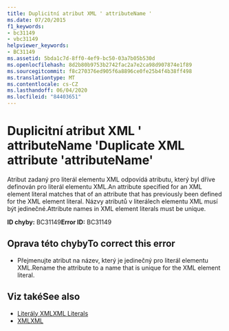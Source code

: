 ```yaml
---
title: Duplicitní atribut XML ' attributeName '
ms.date: 07/20/2015
f1_keywords:
- bc31149
- vbc31149
helpviewer_keywords:
- BC31149
ms.assetid: 5bda1c7d-8ff0-4ef9-bc50-03a7b05b530d
ms.openlocfilehash: 8d2b80b9753b2742fac2a7e2ca98d907874e1f89
ms.sourcegitcommit: f8c270376ed905f6a8896ce0fe25b4f4b38ff498
ms.translationtype: MT
ms.contentlocale: cs-CZ
ms.lasthandoff: 06/04/2020
ms.locfileid: "84403651"
---
```

# <a name="duplicate-xml-attribute-attributename"></a><span data-ttu-id="70470-102">Duplicitní atribut XML ' attributeName '</span><span class="sxs-lookup"><span data-stu-id="70470-102">Duplicate XML attribute 'attributeName'</span></span>
<span data-ttu-id="70470-103">Atribut zadaný pro literál elementu XML odpovídá atributu, který byl dříve definován pro literál elementu XML.</span><span class="sxs-lookup"><span data-stu-id="70470-103">An attribute specified for an XML element literal matches that of an attribute that has previously been defined for the XML element literal.</span></span> <span data-ttu-id="70470-104">Názvy atributů v literálech elementu XML musí být jedinečné.</span><span class="sxs-lookup"><span data-stu-id="70470-104">Attribute names in XML element literals must be unique.</span></span>  
  
 <span data-ttu-id="70470-105">**ID chyby:** BC31149</span><span class="sxs-lookup"><span data-stu-id="70470-105">**Error ID:** BC31149</span></span>  
  
## <a name="to-correct-this-error"></a><span data-ttu-id="70470-106">Oprava této chyby</span><span class="sxs-lookup"><span data-stu-id="70470-106">To correct this error</span></span>  
  
- <span data-ttu-id="70470-107">Přejmenujte atribut na název, který je jedinečný pro literál elementu XML.</span><span class="sxs-lookup"><span data-stu-id="70470-107">Rename the attribute to a name that is unique for the XML element literal.</span></span>  
  
## <a name="see-also"></a><span data-ttu-id="70470-108">Viz také</span><span class="sxs-lookup"><span data-stu-id="70470-108">See also</span></span>

- [<span data-ttu-id="70470-109">Literály XML</span><span class="sxs-lookup"><span data-stu-id="70470-109">XML Literals</span></span>](../language-reference/xml-literals/index.md)
- [<span data-ttu-id="70470-110">XML</span><span class="sxs-lookup"><span data-stu-id="70470-110">XML</span></span>](../programming-guide/language-features/xml/index.md)
